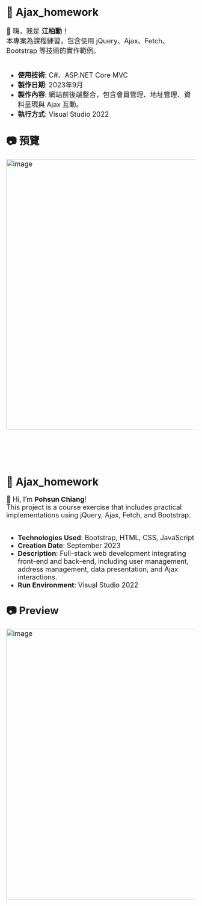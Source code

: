 <h1>📡 Ajax_homework</h1>
<span style="font-size:18px;">
👋 嗨，我是 <b>江柏勳</b>！<br>
本專案為課程練習，包含使用 jQuery、Ajax、Fetch、Bootstrap 等技術的實作範例。<br>
<br>
  
- **使用技術**: C#、ASP.NET Core MVC<br>
- **製作日期**: 2023年9月<br>
- **製作內容**: 網站前後端整合，包含會員管理、地址管理、資料呈現與 Ajax 互動。<br>
- **執行方式**: Visual Studio 2022<br>

## 📷 預覽
<img width="1365" height="720" alt="image" src="https://github.com/user-attachments/assets/6b6cc4a5-2e28-4ae0-b35d-a397268ccc0f" />
</span>

<br><br><br><br>

<h1>📡 Ajax_homework</h1>
<span style="font-size:18px;">
👋 Hi, I’m <b>Pohsun Chiang</b>!<br>
This project is a course exercise that includes practical implementations using jQuery, Ajax, Fetch, and Bootstrap.<br>
<br>
  
- **Technologies Used**: Bootstrap, HTML, CSS, JavaScript<br>
- **Creation Date**: September 2023<br>
- **Description**: Full-stack web development integrating front-end and back-end, including user management, address management, data presentation, and Ajax interactions.<br>
- **Run Environment**: Visual Studio 2022<br>
  
## 📷 Preview
<img width="1365" height="720" alt="image" src="https://github.com/user-attachments/assets/6b6cc4a5-2e28-4ae0-b35d-a397268ccc0f" />
</span>
